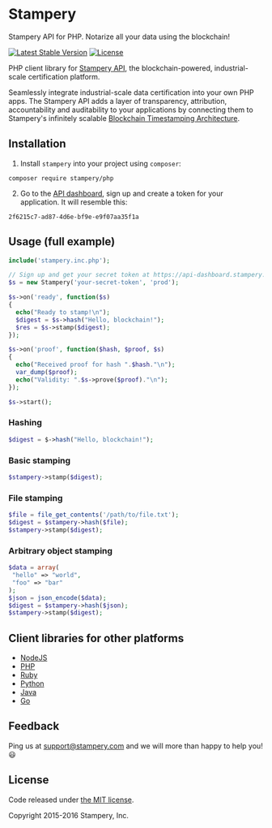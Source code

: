 # Stampery
 Stampery API for PHP. Notarize all your data using the blockchain!

 [![Latest Stable Version](https://poser.pugx.org/stampery/php/v/stable)](https://packagist.org/packages/stampery/php)
 [![License](https://poser.pugx.org/stampery/php/license)](https://packagist.org/packages/stampery/php)


PHP client library for [Stampery API](https://stampery.com/api), the blockchain-powered, industrial-scale certification platform.

Seamlessly integrate industrial-scale data certification into your own PHP apps. The Stampery API adds a layer of transparency, attribution, accountability and auditability to your applications by connecting them to Stampery's infinitely scalable [Blockchain Timestamping Architecture](https://stampery.com/tech).

## Installation

  1. Install `stampery` into your project using `composer`:

```
composer require stampery/php
```

  2. Go to the [API dashboard](https://api-dashboard.stampery.com), sign up and create a token for your application. It will resemble this:

```
2f6215c7-ad87-4d6e-bf9e-e9f07aa35f1a
```

## Usage (full example)

```php
include('stampery.inc.php');

// Sign up and get your secret token at https://api-dashboard.stampery.com
$s = new Stampery('your-secret-token', 'prod');

$s->on('ready', function($s)
{
  echo("Ready to stamp!\n");
  $digest = $s->hash("Hello, blockchain!");
  $res = $s->stamp($digest);
});

$s->on('proof', function($hash, $proof, $s)
{
  echo("Received proof for hash ".$hash."\n");
  var_dump($proof);
  echo("Validity: ".$s->prove($proof)."\n");
});

$s->start();
```

### Hashing
```php
$digest = $->hash("Hello, blockchain!");
```
### Basic stamping
```php
$stampery->stamp($digest);
```
### File stamping
```php
$file = file_get_contents('/path/to/file.txt');
$digest = $stampery->hash($file);
$stampery->stamp($digest);
```
### Arbitrary object stamping
```php
$data = array(
 "hello" => "world",
 "foo" => "bar"
);
$json = json_encode($data);
$digest = $stampery->hash($json);
$stampery->stamp($digest);
```

## Client libraries for other platforms
- [NodeJS](https://github.com/stampery/node)
- [PHP](https://github.com/stampery/php)
- [Ruby](https://github.com/stampery/ruby)
- [Python](https://github.com/stampery/python)
- [Java](https://github.com/stampery/java)
- [Go](https://github.com/stampery/go)

## Feedback

Ping us at [support@stampery.com](mailto:support@stampery.com) and we will more than happy to help you! 😃

## License

Code released under [the MIT license](https://github.com/stampery/node/blob/master/LICENSE).

Copyright 2015-2016 Stampery, Inc.
